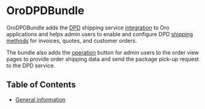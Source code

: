 # OroDPDBundle

OroDPDBundle adds the [DPD](https://www.dpd.com/) shipping service [integration](https://github.com/oroinc/platform/tree/master/src/Oro/Bundle/IntegrationBundle) to Oro applications and helps admin users to enable and configure DPD [shipping methods](https://github.com/oroinc/orocommerce/tree/master/src/Oro/Bundle/ShippingBundle) for invoices, quotes, and customer orders.

The bundle also adds the [operation](https://github.com/oroinc/platform/tree/master/src/Oro/Bundle/ActionBundle) button for admin users to the order view pages to provide order shipping data and send the package pick-up request to the DPD service.

## Table of Contents

 - [General information](./Resources/doc/general-information.md)
